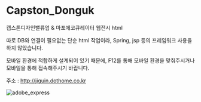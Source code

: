 # Capston_Donguk
캡스톤디자인밸류업 &amp; 마포에코큐레이터 웹전시 html

따로 DB와 연결이 필요없는 단순 html 작업이라,
Spring, jsp 등의 프레임워크 사용을 하지 않았습니다.

모바일 환경에 적합하게 설계되어 있기 때문에,
F12를 통해 모바일 환경을 맞춰주시거나 모바일을 통해 접속해주시기 바랍니다.

주소 : http://jiguin.dothome.co.kr

![adobe_express](https://user-images.githubusercontent.com/106857917/192832833-88a15c20-b3eb-4765-bb58-c7549f690704.png)
